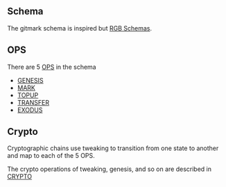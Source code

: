 ## Schema

The gitmark schema is inspired but [RGB Schemas](https://www.rgbfaq.com/glossary/schema-and-scripts/schema).

## OPS

There are 5 [OPS](./OPS.md) in the schema
- [GENESIS](./GENESIS.md)
- [MARK](./MARK.md)
- [TOPUP](./TOPUP.md)
- [TRANSFER](./TRANSFER.md)
- [EXODUS](./EXODUS.md)

## Crypto

Cryptographic chains use tweaking to transition from one state to another and map to each of the 5 OPS.  

The crypto operations of tweaking, genesis, and so on are described in [CRYPTO](./CRYPTO.md)
